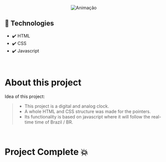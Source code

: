<div align="center">

![Animação](https://user-images.githubusercontent.com/83568294/134256209-cc560e0c-2200-4386-aa14-1679512db977.gif)

</div>

 ## 🚀 Technologies
 
 - ✔️ HTML
 - ✔️ CSS
 - ✔️ Javascript

<br>

  # About this project
  
  Idea of this project: 
   > - This project is a digital and analog clock.
   > - A whole HTML and CSS structure was made for the pointers.
   > - Its functionality is based on javascript where it will follow the real-time time of Brazil / BR.
   
   <br>
   
   # Project Complete 💥
   

